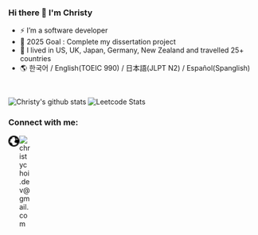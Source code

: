 ### Hi there 👋 I'm Christy

- ⚡ I’m a software developer
- 🎯 2025 Goal : Complete my dissertation project
- 🚀 I lived in US, UK, Japan, Germany, New Zealand and travelled 25+ countries
- 🌎 한국어 / English(TOEIC 990) / 日本語(JLPT N2) / Español(Spanglish)


<br/>

![Christy's github stats](https://github-readme-stats.vercel.app/api?username=shinecoding&theme=material-palenight&show_icons=true)
![Leetcode Stats](https://leetcard.jacoblin.cool/shinecoding?font=Mulish)

 
### Connect with me:
[<img align="left" alt="shinecoding.github.io" width="22px" src="https://raw.githubusercontent.com/iconic/open-iconic/master/svg/globe.svg" />](https://christychoi.hashnode.dev/)
[<img align="left" alt="christychoi.dev@gmail.com" width="22px" src="https://cdn.jsdelivr.net/npm/simple-icons@v3/icons/gmail.svg" />](mailto:christychoi.dev@gmail.com)
